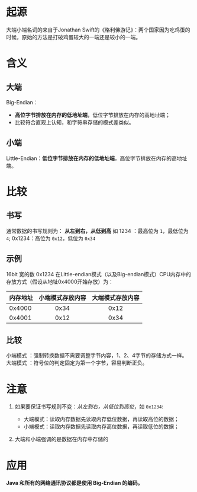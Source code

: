 # 起源
大端小端名词的来自于Jonathan Swift的《格利佛游记》：两个国家因为吃鸡蛋的时候，原始的方法是打破鸡蛋较大的一端还是较小的一端。

# 含义
## 大端
Big-Endian：
- **高位字节排放在内存的低地址端**，低位字节排放在内存的高地址端；
- 比较符合直观上认知，和字符串存储的模式差类似。

## 小端
Little-Endian：**低位字节排放在内存的低地址端**，高位字节排放在内存的高地址端。

# 比较
## 书写
通常数据的书写规则为：
**从左到右，从低到高**
如 
1234 ：最高位为 `1`，最低位为 `4`;
0x1234：高位为 `0x12`，低位为 `0x34`


## 示例

16bit 宽的数 0x1234 在Little-endian模式（以及Big-endian模式）CPU内存中的存放方式（假设从地址0x4000开始存放）为：

| 内存地址  | 小端模式存放内容 | 大端模式存放内容   |
| :---     |    :----:   |    :---: |
| 0x4000   | 0x34       | 0x12  |
| 0x4001   | 0x12        | 0x34   |

## 比较
小端模式 ：强制转换数据不需要调整字节内容，1、2、4字节的存储方式一样。  
大端模式 ：符号位的判定固定为第一个字节，容易判断正负。

# 注意
1. 如果要保证书写规则不变：*从左到右，从低位到高位*，如 `0x1234`:
	- 大端模式：读取内存数据先读取内存低位数据，再读取高位的数据；
	- 小端模式：读取内存数据先读取内存高位数据，再读取低位的数据；

2. 大端和小端强调的是数据在内存中存储的

# 应用
**Java 和所有的网络通讯协议都是使用 Big-Endian 的编码。**